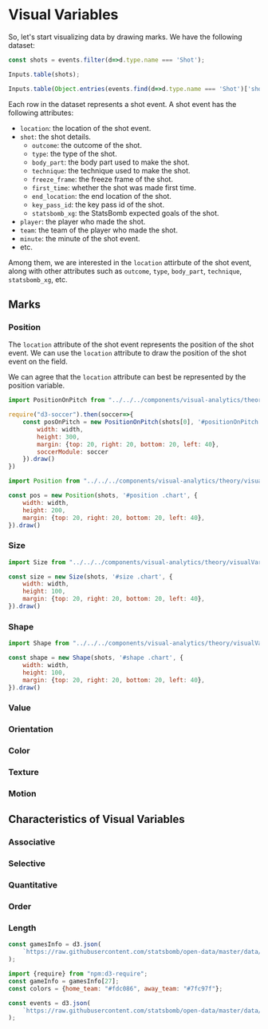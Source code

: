 # Visual Variables

So, let's start visualizing data by drawing marks. We have the following dataset:

```js
const shots = events.filter(d=>d.type.name === 'Shot');
```

```js
Inputs.table(shots);
```



```js
Inputs.table(Object.entries(events.find(d=>d.type.name === 'Shot')['shot']));
```


Each row in the dataset represents a shot event. A shot event has the following attributes:

- `location`: the location of the shot event.
- `shot`: the shot details.
    - `outcome`: the outcome of the shot.
    - `type`: the type of the shot.
    - `body_part`: the body part used to make the shot.
    - `technique`: the technique used to make the shot.
    - `freeze_frame`: the freeze frame of the shot.
    - `first_time`: whether the shot was made first time.
    - `end_location`: the end location of the shot.
    - `key_pass_id`: the key pass id of the shot.
    - `statsbomb_xg`: the StatsBomb expected goals of the shot.
- `player`: the player who made the shot.
- `team`: the team of the player who made the shot.
- `minute`: the minute of the shot event.
- etc.


Among them, we are interested in the `location` attirbute of the shot event, along with other attributes such as `outcome`, `type`, `body_part`, `technique`, `statsbomb_xg`, etc.

## Marks

### Position

The `location` attribute of the shot event represents the position of the shot event. We can use the `location` attribute to draw the position of the shot event on the field.

We can agree that the `location` attribute can best be represented by the position variable.


```js
import PositionOnPitch from "../../../components/visual-analytics/theory/visualVariable/positionOnPitch.js";
```

```js
require("d3-soccer").then(soccer=>{
    const posOnPitch = new PositionOnPitch(shots[0], '#positionOnPitch .chart', {
        width: width,
        height: 300,
        margin: {top: 20, right: 20, bottom: 20, left: 40},
        soccerModule: soccer
    }).draw()
})
```

<div id="positionOnPitch">
    <div class="chart"></div>
</div>


```js
import Position from "../../../components/visual-analytics/theory/visualVariable/position.js";
```

```js
const pos = new Position(shots, '#position .chart', {
    width: width,
    height: 200,
    margin: {top: 20, right: 20, bottom: 20, left: 40},
}).draw()
```

<div id="position">
    <div class="chart"></div>
</div>


### Size

```js
import Size from "../../../components/visual-analytics/theory/visualVariable/size.js";
```

```js
const size = new Size(shots, '#size .chart', {
    width: width,
    height: 100,
    margin: {top: 20, right: 20, bottom: 20, left: 40},
}).draw()
```

<div id="size">
    <div class="chart"></div>
</div>


### Shape

```js
import Shape from "../../../components/visual-analytics/theory/visualVariable/shape.js";
```

```js
const shape = new Shape(shots, '#shape .chart', {
    width: width,
    height: 100,
    margin: {top: 20, right: 20, bottom: 20, left: 40},
}).draw()
```

<div id="shape">
    <div class="chart"></div>
</div>

### Value

### Orientation

### Color

### Texture

### Motion

## Characteristics of Visual Variables

### Associative

### Selective

### Quantitative

### Order

### Length

```js
const gamesInfo = d3.json(
    `https://raw.githubusercontent.com/statsbomb/open-data/master/data/matches/43/106.json`
);
```


```js
import {require} from "npm:d3-require";
const gameInfo = gamesInfo[27];
const colors = {home_team: "#fdc086", away_team: "#7fc97f"};
```

```js
const events = d3.json(
    `https://raw.githubusercontent.com/statsbomb/open-data/master/data/events/${gameInfo.match_id}.json`
);
```
